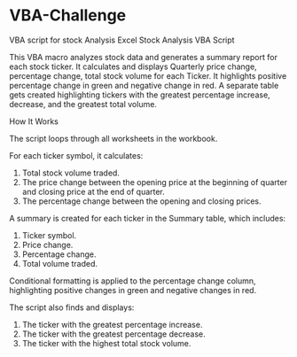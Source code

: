 # VBA-Challenge
VBA script for stock Analysis
Excel Stock Analysis VBA Script

This VBA macro analyzes stock data and generates a summary report for each stock ticker. It calculates and displays Quarterly price change, percentage change, total stock volume for each Ticker. It highlights positive percentage change in green and negative change in red. A separate table gets created highlighting tickers with the greatest percentage increase, decrease, and the greatest total volume. 

How It Works

The script loops through all worksheets in the workbook.

For each ticker symbol, it calculates:
1) Total stock volume traded.
2) The price change between the opening price at the beginning of quarter and closing price at the end of quarter.
3) The percentage change between the opening and closing prices.

A summary is created for each ticker in the Summary table, which includes:
1) Ticker symbol.
2) Price change.
3) Percentage change.
4) Total volume traded.

Conditional formatting is applied to the percentage change column, highlighting positive changes in green and negative changes in red.

The script also finds and displays:
1) The ticker with the greatest percentage increase.
2) The ticker with the greatest percentage decrease.
3) The ticker with the highest total stock volume.
